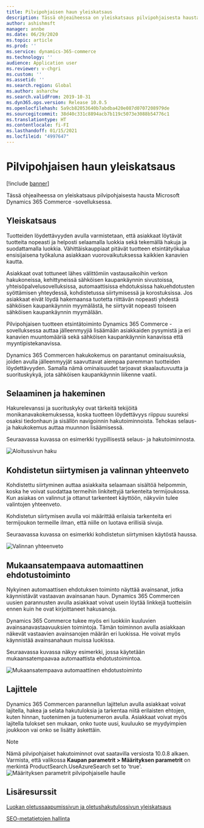 ```yaml
---
title: Pilvipohjaisen haun yleiskatsaus
description: Tässä ohjeaiheessa on yleiskatsaus pilvipohjaisesta hausta Microsoft Dynamics 365 Commerce -sovelluksessa.
author: ashishmsft
manager: annbe
ms.date: 06/29/2020
ms.topic: article
ms.prod: ''
ms.service: dynamics-365-commerce
ms.technology: ''
audience: Application user
ms.reviewer: v-chgri
ms.custom: ''
ms.assetid: ''
ms.search.region: Global
ms.author: asharchw
ms.search.validFrom: 2019-10-31
ms.dyn365.ops.version: Release 10.0.5
ms.openlocfilehash: 5a9cb82053640b7abdba420e087d0707208979de
ms.sourcegitcommit: 38d40c331c8894acb7b119c5073e3088b54776c1
ms.translationtype: HT
ms.contentlocale: fi-FI
ms.lasthandoff: 01/15/2021
ms.locfileid: "4997647"
---
```

# <a name="cloud-powered-search-overview"></a>Pilvipohjaisen haun yleiskatsaus


[!include [banner](includes/banner.md)]

Tässä ohjeaiheessa on yleiskatsaus pilvipohjaisesta hausta Microsoft Dynamics 365 Commerce -sovelluksessa.

## <a name="overview"></a>Yleiskatsaus

Tuotteiden löydettävyyden avulla varmistetaan, että asiakkaat löytävät tuotteita nopeasti ja helposti selaamalla luokkia sekä tekemällä hakuja ja suodattamalla luokkia. Vähittäiskauppiaat pitävät tuotteen etsintätyökalua ensisijaisena työkaluna asiakkaan vuorovaikutuksessa kaikkien kanavien kautta.

Asiakkaat ovat tottuneet lähes välittömiin vastausaikoihin verkon hakukoneissa, kehittyneissä sähköisen kaupankäynnin sivustoissa, yhteisöpalvelusovelluksissa, automaattisissa ehdotuksissa hakuehdotusten syöttämisen yhteydessä, kohdistetussa siirtymisessä ja korostuksissa. Jos asiakkaat eivät löydä hakemaansa tuotetta riittävän nopeasti yhdestä sähköisen kaupankäynnin myymälästä, he siirtyvät nopeasti toiseen sähköisen kaupankäynnin myymälään.

Pilvipohjaisen tuotteen etsintätoiminto Dynamics 365 Commerce -sovelluksessa auttaa jälleenmyyjiä lisäämään asiakkaiden pysymistä ja eri kanavien muuntomääriä sekä sähköisen kaupankäynnin kanavissa että myyntipistekanavissa.

Dynamics 365 Commercen hakukokemus on parantanut ominaisuuksia, joiden avulla jälleenmyyjät saavuttavat aiempaa paremman tuotteiden löydettävyyden. Samalla nämä ominaisuudet tarjoavat skaalautuvuutta ja suorituskykyä, jota sähköisen kaupankäynnin liikenne vaatii.

## <a name="browse-and-search"></a>Selaaminen ja hakeminen

Hakurelevanssi ja suorituskyky ovat tärkeitä tekijöitä monikanavakokemuksessa, koska tuotteen löydettävyys riippuu suureksi osaksi tiedonhaun ja sisällön navigoinnin hakutoiminnoista. Tehokas selaus- ja hakukokemus auttaa muunnon lisäämisessä.

Seuraavassa kuvassa on esimerkki tyypillisestä selaus- ja hakutoiminnosta.

![Aloitussivun haku](./media/SearchLanding.png)

## <a name="faceted-navigation-and-choice-summary"></a>Kohdistetun siirtymisen ja valinnan yhteenveto 

Kohdistettu siirtyminen auttaa asiakkaita selaamaan sisältöä helpommin, koska he voivat suodattaa termeihin linkitettyjä tarkenteita termijoukossa. Kun asiakas on valinnut ja ottanut tarkenteet käyttöön, näkyviin tulee valintojen yhteenveto. 

Kohdistetun siirtymisen avulla voi määrittää erilaisia tarkenteita eri termijoukon termeille ilman, että niille on luotava erillisiä sivuja. 

Seuraavassa kuvassa on esimerkki kohdistetun siirtymisen käytöstä haussa.

![Valinnan yhteenveto](./media/ChoiceSummary.png)

## <a name="immersive-autosuggest"></a>Mukaansatempaava automaattinen ehdotustoiminto

Nykyinen automaattisen ehdotuksen toiminto näyttää avainsanat, jotka käynnistävät vastaavan avainsanan haun. Dynamics 365 Commercen uusien parannusten avulla asiakkaat voivat usein löytää linkkejä tuotteisiin ennen kuin he ovat kirjoittaneet hakusanoja.

Dynamics 365 Commerce tukee myös eri luokkiin kuuluvien avainsanavastaavuuksien toimintoja. Tämän toiminnon avulla asiakkaan näkevät vastaavien avainsanojen määrän eri luokissa. He voivat myös käynnistää avainsanahaun muissa luokissa.

Seuraavassa kuvassa näkyy esimerkki, jossa käytetään mukaansatempaavaa automaattista ehdotustoimintoa.

![Mukaansatempaava automaattinen ehdotustoiminto](./media/ImmersiveAutoSuggestUX.png)

## <a name="sort"></a>Lajittele

Dynamics 365 Commercen parannellun lajittelun avulla asiakkaat voivat lajitella, hakea ja selata hakutuloksia ja tarkentaa niitä erilaisten ehtojen, kuten hinnan, tuotenimen ja tuotenumeron avulla. Asiakkaat voivat myös lajitella tulokset sen mukaan, onko tuote uusi, kuuluuko se myydyimpien joukkoon vai onko se lisätty äskettäin.

>[!NOTE]
>Nämä pilvipohjaiset hakutoiminnot ovat saatavilla versiosta 10.0.8 alkaen. Varmista, että valikossa **Kaupan parametrit > Määrityksen parametrit** on merkintä ProductSearch.UseAzureSearch set to 'true'. 
![Määrityksen parametrit pilvipohjaiselle haulle](./media/CloudPoweredSearchConfigurationParameters.png)

## <a name="additional-resources"></a>Lisäresurssit

[Luokan oletussaapumissivun ja oletushakutulossivun yleiskatsaus](category-search-page-overview.md)

[SEO-metatietojen hallinta](manage-seo-metadata.md)
